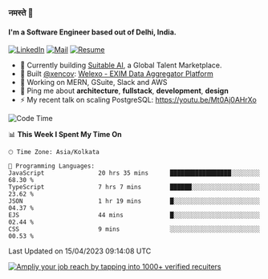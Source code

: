 ### नमस्ते 🙏

#### I'm a Software Engineer based out of Delhi, India.

[![LinkedIn](https://img.shields.io/badge/linkedin-%230077B5.svg)](https://linkedin.com/in/sambhav2612)
[![Mail](https://img.shields.io/badge/gmail-D14836)](mailto:sambhavjain2612@gmail.com)
[![Resume](https://img.shields.io/badge/resume-%23#FFFF00.svg)](https://mega.nz/file/IjA3yaoB#BFfQg1-aKva0piAd_wWs8Hf5dlnYRQ2ZkwtYwNMzBhA)

- 🏢 Currently building [Suitable AI](https://suitable.ai), a Global Talent Marketplace.
- 💅 Built [@xencov](https://github.com/xencov): [Welexo - EXIM Data Aggregator Platform](https://welexo.com)
- 🌱 Working on MERN, GSuite, Slack and AWS
- 💬 Ping me about **architecture**, **fullstack**, **development**, **design**
- ⚡️ My recent talk on scaling PostgreSQL: https://youtu.be/Mt0Aj0AHrXo

<!--START_SECTION:waka-->
![Code Time](http://img.shields.io/badge/Code%20Time-3%2C357%20hrs%205%20mins-blue)

📊 **This Week I Spent My Time On** 

```text
🕑︎ Time Zone: Asia/Kolkata

💬 Programming Languages: 
JavaScript               20 hrs 35 mins      █████████████████░░░░░░░░   68.30 % 
TypeScript               7 hrs 7 mins        ██████░░░░░░░░░░░░░░░░░░░   23.62 % 
JSON                     1 hr 19 mins        █░░░░░░░░░░░░░░░░░░░░░░░░   04.37 % 
EJS                      44 mins             █░░░░░░░░░░░░░░░░░░░░░░░░   02.44 % 
CSS                      9 mins              ░░░░░░░░░░░░░░░░░░░░░░░░░   00.53 % 
```


 Last Updated on 15/04/2023 09:14:08 UTC
<!--END_SECTION:waka-->

[![Ampliy your job reach by tapping into 1000+ verified recuiters](https://user-images.githubusercontent.com/19583619/212717528-45b497fd-e886-4452-90fe-93829667bd63.png)](https://app.suitable.ai/login)

